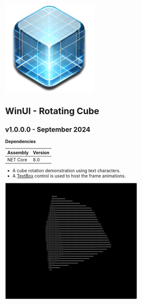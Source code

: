 ![Icon](Assets/AppIcon.png)
# WinUI - Rotating Cube


## v1.0.0.0 - September 2024

**Dependencies**

| Assembly | Version |
| ---- | ---- |
| NET Core | 8.0 |

- A cube rotation demonstration using text characters.
- A [TextBox](https://learn.microsoft.com/en-us/uwp/api/windows.ui.xaml.controls.textbox?view=winrt-26100) control is used to host the frame animations.

![Example](Assets/Animation.gif)
